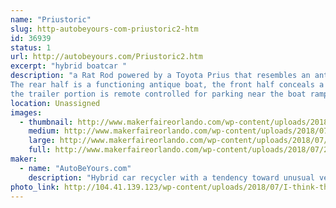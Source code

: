 ```yaml
---
name: "Priustoric"
slug: http-autobeyours-com-priustoric2-htm
id: 36939
status: 1
url: http://autobeyours.com/Priustoric2.htm
excerpt: "hybrid boatcar "
description: "a Rat Rod powered by a Toyota Prius that resembles an antique Chris Craft.
The rear half is a functioning antique boat, the front half conceals a front wheel drive Hybrid motor.
the trailer portion is remote controlled for parking near the boat ramp."
location: Unassigned
images:
  - thumbnail: http://www.makerfaireorlando.com/wp-content/uploads/2018/07/20180430_1811361.jpg
    medium: http://www.makerfaireorlando.com/wp-content/uploads/2018/07/20180430_1811361.jpg
    large: http://www.makerfaireorlando.com/wp-content/uploads/2018/07/20180430_1811361.jpg
    full: http://www.makerfaireorlando.com/wp-content/uploads/2018/07/20180430_1811361.jpg
maker:
  - name: "AutoBeYours.com"
    description: "Hybrid car recycler with a tendency toward unusual vehicle design. "
photo_link: http://104.41.139.123/wp-content/uploads/2018/07/I-think-this-is-the-one-edit-1024x859.jpg
---
```

